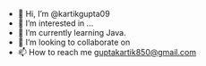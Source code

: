 - 👋 Hi, I’m @kartikgupta09
- 👀 I’m interested in ...
- 🌱 I’m currently learning Java.
- 💞️ I’m looking to collaborate on 
- 📫 How to reach me guptakartik850@gmail.com

<!---
kartikgupta09/kartikgupta09 is a ✨ special ✨ repository because its `README.md` (this file) appears on your GitHub profile.
You can click the Preview link to take a look at your changes.
--->
